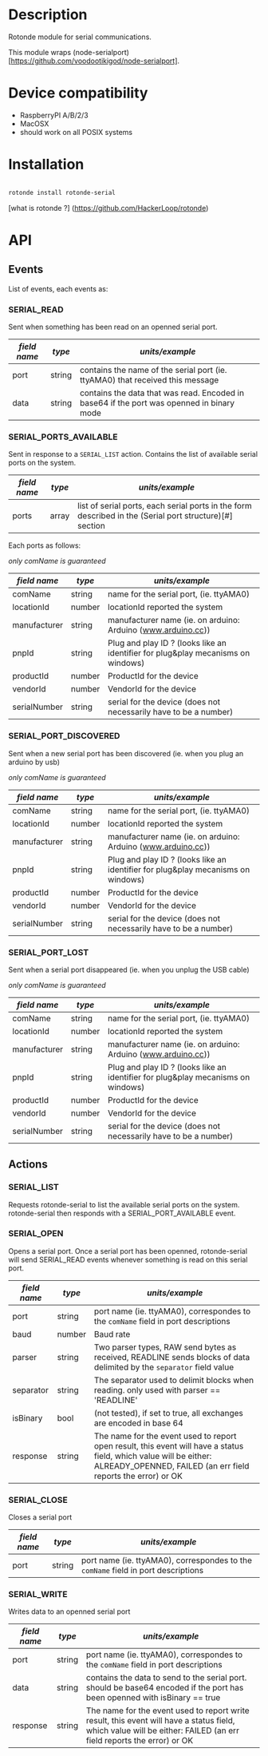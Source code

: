 # Description

Rotonde module for serial communications.

This module wraps (node-serialport)[https://github.com/voodootikigod/node-serialport].

# Device compatibility

- RaspberryPI A/B/2/3
- MacOSX
- should work on all POSIX systems

# Installation

```sh

rotonde install rotonde-serial

```

[what is rotonde ?] (https://github.com/HackerLoop/rotonde)

# API

## Events

List of events, each events as:

### SERIAL_READ

Sent when something has been read on an openned serial port.

| *field name* | *type* | *units/example*           |
|--------------|--------|---------------------------|
| port         | string | contains the name of the serial port (ie. ttyAMA0) that received this message |
| data         | string | contains the data that was read. Encoded in base64 if the port was openned in binary mode |

### SERIAL_PORTS_AVAILABLE

Sent in response to a `SERIAL_LIST` action.
Contains the list of available serial ports on the system.

| *field name* | *type* | *units/example*           |
|--------------|--------|---------------------------|
| ports        | array  | list of serial ports, each serial ports in the form described in the (Serial port structure)[#] section |

Each ports as follows:

_only comName is guaranteed_

| *field name* | *type* | *units/example*           |
|--------------|--------|---------------------------|
| comName      | string | name for the serial port, (ie. ttyAMA0) |
| locationId   | number | locationId reported the system |
| manufacturer | string | manufacturer name (ie. on arduino: Arduino (www.arduino.cc)) |
| pnpId        | string | Plug and play ID ? (looks like an identifier for plug&play mecanisms on windows) |
| productId    | number | ProductId for the device |
| vendorId     | number | VendorId for the device  |
| serialNumber | string | serial for the device (does not necessarily have to be a number)  |

### SERIAL_PORT_DISCOVERED

Sent when a new serial port has been discovered (ie. when you plug an arduino by usb)

_only comName is guaranteed_

| *field name* | *type* | *units/example*           |
|--------------|--------|---------------------------|
| comName      | string | name for the serial port, (ie. ttyAMA0) |
| locationId   | number | locationId reported the system |
| manufacturer | string | manufacturer name (ie. on arduino: Arduino (www.arduino.cc)) |
| pnpId        | string | Plug and play ID ? (looks like an identifier for plug&play mecanisms on windows) |
| productId    | number | ProductId for the device |
| vendorId     | number | VendorId for the device  |
| serialNumber | string | serial for the device (does not necessarily have to be a number)  |

### SERIAL_PORT_LOST

Sent when a serial port disappeared (ie. when you unplug the USB cable)

_only comName is guaranteed_

| *field name* | *type* | *units/example*           |
|--------------|--------|---------------------------|
| comName      | string | name for the serial port, (ie. ttyAMA0) |
| locationId   | number | locationId reported the system |
| manufacturer | string | manufacturer name (ie. on arduino: Arduino (www.arduino.cc)) |
| pnpId        | string | Plug and play ID ? (looks like an identifier for plug&play mecanisms on windows) |
| productId    | number | ProductId for the device |
| vendorId     | number | VendorId for the device  |
| serialNumber | string | serial for the device (does not necessarily have to be a number)  |

## Actions

### SERIAL_LIST

Requests rotonde-serial to list the available serial ports on the system.
rotonde-serial then responds with a SERIAL_PORT_AVAILABLE event.

### SERIAL_OPEN

Opens a serial port.
Once a serial port has been openned, rotonde-serial will send
SERIAL_READ events whenever something is read on this serial port.

| *field name* | *type* | *units/example*           |
|--------------|--------|---------------------------|
| port         | string | port name (ie. ttyAMA0), correspondes to the `comName` field in port descriptions |
| baud         | number | Baud rate                 |
| parser       | string | Two parser types, RAW send bytes as received, READLINE sends blocks of data delimited by the `separator` field value |
| separator    | string | The separator used to delimit blocks when reading. only used with parser == 'READLINE' |
| isBinary     | bool   | (not tested), if set to true, all exchanges are encoded in base 64 |
| response     | string | The name for the event used to report open result, this event will have a status field, which value will be either: ALREADY_OPENNED, FAILED (an err field reports the error) or OK |

### SERIAL_CLOSE

Closes a serial port

| *field name* | *type* | *units/example*           |
|--------------|--------|---------------------------|
| port         | string | port name (ie. ttyAMA0), correspondes to the `comName` field in port descriptions |

### SERIAL_WRITE

Writes data to an openned serial port

| *field name* | *type* | *units/example*           |
|--------------|--------|---------------------------|
| port         | string | port name (ie. ttyAMA0), correspondes to the `comName` field in port descriptions |
| data         | string | contains the data to send to the serial port. should be base64 encoded if the port has been openned with isBinary == true |
| response     | string | The name for the event used to report write result, this event will have a status field, which value will be either: FAILED (an err field reports the error) or OK |
